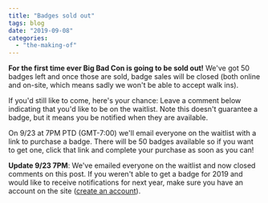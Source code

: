 ```yaml
---
title: "Badges sold out"
tags: blog
date: "2019-09-08"
categories: 
  - "the-making-of"
---
```


**For the first time ever Big Bad Con is going to be sold out!** We've got 50 badges left and once those are sold, badge sales will be closed (both online and on-site, which means sadly we won't be able to accept walk ins).

If you'd still like to come, here's your chance: Leave a comment below indicating that you'd like to be on the waitlist. Note this doesn't guarantee a badge, but it means you be notified when they are available.

On 9/23 at 7PM PTD (GMT-7:00) we'll email everyone on the waitlist with a link to purchase a badge. There will be 50 badges available so if you want to get one, click that link and complete your purchase as soon as you can!

**Update 9/23 7PM**: We've emailed everyone on the waitlist and now closed comments on this post. If you weren't able to get a badge for 2019 and would like to receive notifications for next year, make sure you have an account on the site ([create an account](https://www.bigbadcon.com/create-account/)).
